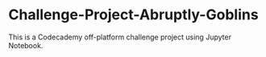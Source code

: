 # Challenge-Project-Abruptly-Goblins
This is a Codecademy off-platform challenge project using Jupyter Notebook.
